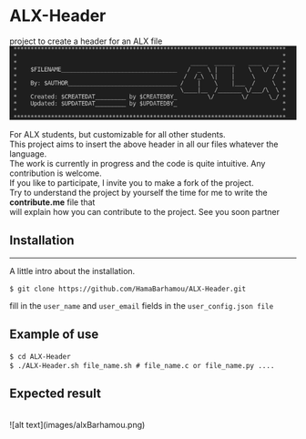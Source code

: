 # ALX-Header
project to create a header for an ALX file 
![alt text](images/alx_header.png)


For ALX students, but customizable for all other students. </br>
This project aims to insert the above header in all our files whatever the language. </br>
The work is currently in progress and the code is quite intuitive. Any contribution is welcome. </br>
If you like to participate, I invite you to make a fork of the project. </br>
Try to understand the project by yourself the time for me to write the **contribute.me** file that </br>will explain how you can contribute to the project. See you soon partner

## Installation
***
A little intro about the installation.
```
$ git clone https://github.com/HamaBarhamou/ALX-Header.git

```
fill in the ```user_name``` and ```user_email``` fields in the ```user_config.json file```

## Example of use

```
$ cd ALX-Header
$ ./ALX-Header.sh file_name.sh # file_name.c or file_name.py ....

```


## Expected result 
</br>
![alt text](images/alxBarhamou.png)